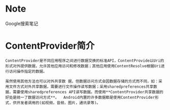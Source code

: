 # Note
Google搜索笔记

# ContentProvider简介
    ContentProvider是不同应用程序之间进行数据交换的标准API，ContentProvide以Uri的形式对外提供数据，允许其他应用访问和修改数据；其他应用使用ContentResolve根据Uri进行访问操作指定的数据。

    虽然使用其他方法也可以对外共享数 据，但数据访问方式会因数据存储的方式而不同，如：采用文件方式对外共享数据，需要进行文件操作读写数据；采用sharedpreferences共享数 据，需要使用sharedpreferences API读写数据。而使用**ContentProvider共享数据的好处是统一了数据访问方式**。  Android内置的许多数据都是使用ContentProvider形式，供开发者调用的(如视频，音频，图片，通讯录等)。
